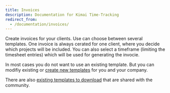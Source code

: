 ```yaml
---
title: Invoices
description: Documentation for Kimai Time-Tracking
redirect_from:
  - /documentation/invoices/
---
```


Create invoices for your clients. Use can choose between several templates.
One invoice is always cerated for one client, where you decide which projects will be included. You can also select a timeframe (limiting the timesheet entries) which will be used for generating the invocie.

In most cases you do not want to use an existing template. But you can modifiy existing or [create new templates](invoice-templates.html) for you and your company.

There are also [existing templates to download](https://github.com/kimai/invoice-templates) that are shared with the community.
